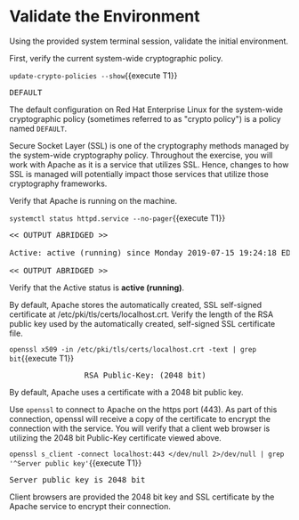 # Validate the Environment 
Using the provided system terminal session, validate the initial environment.   

First, verify the current system-wide cryptographic policy.   

`update-crypto-policies --show`{{execute T1}}

<pre class="file">
DEFAULT
</pre>

The default configuration on Red Hat Enterprise Linux for the system-wide
cryptographic policy (sometimes referred to as "crypto policy") is a
policy named `DEFAULT`.   

Secure Socket Layer (SSL) is one of the cryptography methods managed by
the system-wide cryptography policy.  Throughout the exercise, you will
work with Apache as it is a service that utilizes SSL.  Hence, changes
to how SSL is managed will potentially impact those services that utilize
those cryptography frameworks.

Verify that Apache is running on the machine.

`systemctl status httpd.service --no-pager`{{execute T1}}

<pre class="file">
<< OUTPUT ABRIDGED >>

Active: active (running) since Monday 2019-07-15 19:24:18 EDT; 3h 59min left

<< OUTPUT ABRIDGED >>
</pre>

Verify that the Active status is __active (running)__.   

By default, Apache stores the automatically created, SSL self-signed
certificate at /etc/pki/tls/certs/localhost.crt. Verify the length of the 
RSA public key used by the automatically created, self-signed SSL certificate 
file.    

`openssl x509 -in /etc/pki/tls/certs/localhost.crt -text | grep bit`{{execute T1}}

<pre class="file">
                RSA Public-Key: (2048 bit)
</pre>

By default, Apache uses a certificate with a 2048 bit public key.   

Use `openssl` to connect to Apache on the https port (443).  As part of this 
connection, openssl will receive a copy of the certificate to encrypt the 
connection with the service.  You will verify that a client web browser is 
utilizing the 2048 bit Public-Key certificate viewed above.   

`openssl s_client -connect localhost:443 </dev/null 2>/dev/null | grep '^Server public key'`{{execute T1}}

<pre class="file">
Server public key is 2048 bit
</pre>

Client browsers are provided the 2048 bit key and SSL certificate by the 
Apache service to encrypt their connection.   

